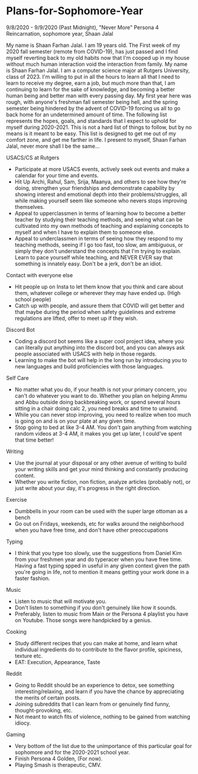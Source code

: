 # Plans-for-Sophomore-Year

9/8/2020 - 9/9/2020 (Past Midnight), "Never More" Persona 4 Reincarnation, sophomore year, Shaan Jalal


My name is Shaan Farhan Jalal. I am 19 years old. The First week of my 2020 fall semester (remote from COVID-19), has just passed and I find myself reverting back to my old habits now that I'm cooped up in my house without much human interaction void the interaction from family. My name is Shaan Farhan Jalal. I am a computer science major at Rutgers University, class of 2023. I'm willing to put in all the hours to learn all that I need to learn to receive my degree, earn a job, but much more than that, I am continuing to learn for the sake of knowledge, and becoming a better human being and better man with every passing day. My first year here was rough, with anyone's freshman fall semester being hell, and the spring semester being hindered by the advent of COVID-19 forcing us all to go back home for an undetermined amount of time. The following list represents the hopes, goals, and standards that I expect to uphold for myself during 2020-2021. This is not a hard list of things to follow, but by no means is it meant to be easy. This list is designed to get me out of my comfort zone, and get me farther in life. I present to myself, Shaan Farhan Jalal, never more shall I be the same...



USACS/CS at Rutgers
- Participate at more USACS events, actively seek out events and make a calendar for your time and events.
- Hit Up Archi, Rahul, Sam, Srija, Maanya, and others to see how they're doing, strengthen your friendships and demonstrate capability by showing interest and emotional depth into their problems/struggles, all while making yourself seem like someone who nevers stops improving themselves.
- Appeal to upperclassmen in terms of learning how to become a better teacher by studying their teaching methods, and seeing what can be cultivated into my own methods of teaching and explaining concepts to myself and when I have to explain them to someone else.
- Appeal to underclassmen in terms of seeing how they respond to my teaching methods, seeing if I go too fast, too slow, am ambiguous, or simply they don't understand the concepts that I'm trying to explain. Learn to pace yourself while teaching, and NEVER EVER say that something is innately easy. Don't be a jerk, don't be an idiot.


Contact with everyone else
- Hit people up on Insta to let them know that you think and care about them, whatever college or wherever they may have ended up. (High school people)
- Catch up with people, and assure them that COVID will get better and that maybe during the period when safety guidelines and extreme regulations are lifted, offer to meet up if they wish.


Discord Bot
 - Coding a discord bot seems like a super cool project idea, where you can literally put anything into the discord bot, and you can always ask people associated with USACS with help in those regards.
 - Learning to make the bot will help in the long run by introducing you to new languages and build proficiencies with those languages.
  
  
Self Care
- No matter what you do, if your health is not your primary concern, you can't do whatever you want to do. Whether you plan on helping Ammu and Abbu outside doing backbreaking work, or spend several hours sitting in a chair doing calc 2, you need breaks and time to unwind.
- While you can never stop improving, you need to realize when too much is going on and is on your plate at any given time.
- Stop going to bed at like 3-4 AM. You don't gain anything from watching random videos at 3-4 AM, it makes you get up later, I could've spent that time better!
  
  
Writing
- Use the journal at your disposal or any other avenue of writing to build your writing skills and get your mind thinking and constantly producing content.
- Whether you write fiction, non fiction, analyze articles (probably not), or just write about your day, it's progress in the right direction.


Exercise
 - Dumbbells in your room can be used with the super large ottoman as a bench
 - Go out on Fridays, weekends, etc for walks around the neighborhood when you have free time, and don't have other preoccupations


Typing
- I think that you type too slowly, use the suggestions from Daniel Kim from your freshmen year and do typeracer when you have free time. Having a fast typing spped in useful in any given context given the path you're going in life, not to mention it means getting your work done in a faster fashion.


Music
- Listen to music that will motivate you.
- Don't listen to something if you don't genuinely like how it sounds.
- Preferably, listen to music from Main or the Persona 4 playlist you have on Youtube. Those songs were handpicked by a genius.


Cooking
- Study different recipes that you can make at home, and learn what individual ingredients do to contribute to the flavor profile, spiciness, texture etc.
- EAT: Execution, Appearance, Taste


Reddit
- Going to Reddit should be an experience to detox, see something interesting/relaxing, and learn if you have the chance by appreciating the merits of certain posts.
- Joining subreddits that I can learn from or genuinely find funny, thought-provoking, etc.
- Not meant to watch fits of violence, nothing to be gained from watching idiocy.


Gaming
- Very bottom of the list due to the unimportance of this particular goal for sophomore and for the 2020-2021 school year.
- Finish Persona 4 Golden, (For now).
- Playing Smash is therapeutic, CMV.








